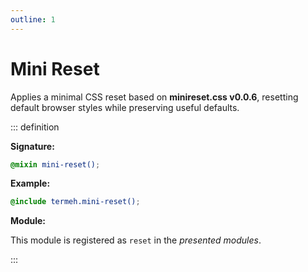 ```yaml
---
outline: 1
---
```


# Mini Reset

Applies a minimal CSS reset based on **minireset.css v0.0.6**, resetting default browser styles while preserving useful defaults.

::: definition

**Signature:**

```scss
@mixin mini-reset();
```

**Example:**

```scss
@include termeh.mini-reset();
```

**Module:**

This module is registered as `reset` in the _presented modules_.

:::
